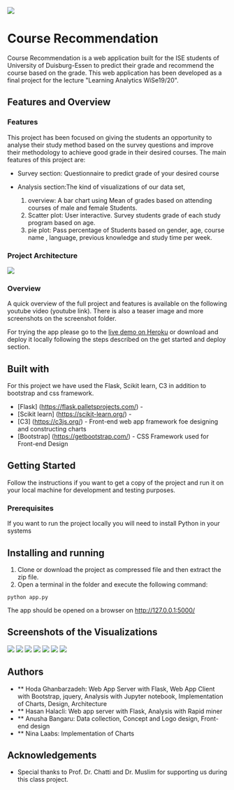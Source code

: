 ![](static/image/Logo.jpg)
# Course Recommendation 

Course Recommendation is a web application built for the ISE students of University of Duisburg-Essen to predict their grade and recommend the course based on the grade. This web application has been developed as a final project for the lecture "Learning Analytics WiSe19/20".



## Features and Overview

### Features

This project has been focused on giving the students an opportunity to analyse their study method based on the survey questions and improve their methodology to achieve good grade in their desired courses. The main features of this project are:

* Survey section: Questionnaire to predict grade of your desired course
* Analysis section:The kind of visualizations of our data set,
   
    1. overview: A bar chart using Mean of grades based on attending courses of male and female Students.
    2. Scatter plot: User interactive. Survey students grade of each study program based on age.
    3. pie plot: Pass percentage of Students based on gender, age, course name , language, previous knowledge and study time per week.
###   Project Architecture 
![](static/image/Picture1.png)

### Overview

A quick overview of the full project and features is available on the following youtube video (youtube link). There is also a teaser image and more screenshots on the screenshot folder.

For trying the app please go to the [live demo on Heroku](https://interactive-asl.herokuapp.com/) or download and deploy it locally following the steps described on the get started and deploy section.

## Built with

For this project we have used the Flask, Scikit learn, C3 in addition to bootstrap and css framework.

* [Flask] (https://flask.palletsprojects.com/) - 
* [Scikit learn] (https://scikit-learn.org/) -
* [C3] (https://c3js.org/) - Front-end web app framework foe designing and constructing charts
* [Bootstrap] (https://getbootstrap.com/) - CSS Framework used for Front-end Design

## Getting Started

Follow the instructions if you want to get a copy of the project  and run it on your local machine for development and testing purposes.

### Prerequisites
 
If you want to run the project locally you will need to install Python in your systems

## Installing and running 

1. Clone or download the project as compressed file and then extract the zip file.
2. Open a terminal in the folder and execute the following command:

```
python app.py
```
The app should be opened on a browser on http://127.0.0.1:5000/

## Screenshots of the Visualizations

![](static/image/1.png)
![](static/image/2.png)
![](static/image/3.png)
![](static/image/4.png)
![](static/image/5.png)
![](static/image/6.png)
![](static/image/7.png)

## Authors

* ** Hoda Ghanbarzadeh: Web App Server with Flask, Web App Client with Bootstrap, jquery, Analysis with Jupyter notebook, Implementation of Charts, Design, Architecture
* ** Hasan Halacli: Web app server with Flask, Analysis with Rapid miner
* ** Anusha Bangaru: Data collection, Concept and Logo design, Front-end design
* ** Nina Laabs: Implementation of Charts

## Acknowledgements

* Special thanks to Prof. Dr. Chatti and Dr. Muslim for supporting us during this class project.

 
